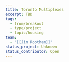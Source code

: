 ```yaml
---
title: Toronto Multiplexes
excerpt: TBD
tags: 
  - from/breakout
  - type/project
  - topic/housing
team:
  - "[[Jim Rootham]]"
status_project: Unknown
status_contributor: Open
---
```


